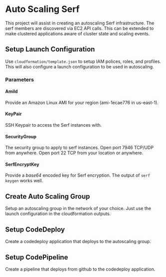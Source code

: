 # Auto Scaling Serf

This project will assist in creating an autoscaling Serf infrastructure.  The serf members are discovered via EC2 API calls.  This can be extended to make clustered applications aware of cluster state and scaling events.

## Setup Launch Configuration

Use `cloudformation/template.json` to setup IAM polices, roles, and profiles.  This will also configure a launch configuration to be used in autoscaling.

### Parameters

#### AmiId

Provide an Amazon Linux AMI for your region (ami-1ecae776 in us-east-1).

#### KeyPair

SSH Keypair to access the Serf instances with.

#### SecurityGroup

The security group to apply to serf instances.  Open port 7946 TCP/UDP from anywhere.  Open port 22 TCP from your location or anywhere.

#### SerfEncryptKey

Provide a *base64* encoded key for Serf encryption.  The output of `serf keygen` works well.

## Create Auto Scaling Group

Setup an autoscaling group in the network of your choice.  Just use the launch configuration in the cloudformation outputs.

## Setup CodeDeploy

Create a codedeploy application that deploys to the autoscaling group.

## Setup CodePipeline

Create a pipeline that deploys from github to the codedeploy application.
